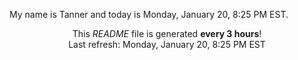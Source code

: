 My name is Tanner and today is Monday, January 20, 8:25 PM EST.

<p align="center">This <i>README</i> file is generated <b>every 3 hours</b>!</br>Last refresh: Monday, January 20, 8:25 PM EST<br /></p>
